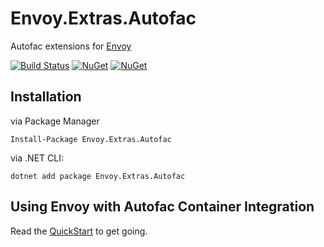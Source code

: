# Envoy.Extras.Autofac
Autofac extensions for [Envoy](https://github.com/peterkneale/envoy)

[![Build Status](https://ci.appveyor.com/api/projects/status/github/peterkneale/envoy-extras-autofac?branch=master&svg=true)](https://ci.appveyor.com/project/peterkneale/envoy-extras-autofac)
[![NuGet](https://img.shields.io/nuget/dt/envoy.extras.autofac.svg)](https://www.nuget.org/packages/envoy.extras.autofac) 
[![NuGet](https://img.shields.io/nuget/vpre/envoy.extras.autofac.svg)](https://www.nuget.org/packages/envoy.extras.autofac)

## Installation

via Package Manager

```Install-Package Envoy.Extras.Autofac```

via .NET CLI: 
    
```dotnet add package Envoy.Extras.Autofac```

## Using Envoy with Autofac Container Integration

Read the [QuickStart](https://github.com/PeterKneale/Envoy/blob/master/doc/QuickStart.md) to get going.

